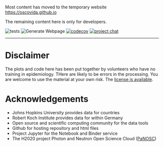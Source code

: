 Most content has moved to the temporary website https://oscovida.github.io

The remaining content here is only for developers.

![tests](https://github.com/oscovida/oscovida/workflows/tests/badge.svg)
![Generate Webpage](https://github.com/oscovida/oscovida/workflows/Generate%20Webpage/badge.svg)
[![codecov](https://codecov.io/gh/oscovida/oscovida/branch/master/graph/badge.svg)](https://codecov.io/gh/oscovida/oscovida)
[![project chat](https://img.shields.io/badge/zulip-join_chat-brightgreen.svg)](https://oscovida.zulipchat.com)

--------------------------------


# Disclaimer

The plots and code here has been put together by volunteers who have no training
in epidemiology. THere are likely to be errors in the processing. You are welcome
to use the material at your own risk. The [license is available](LICENSE).


# Acknowledgements

- Johns Hopkins University provides data for countries
- Robert Koch Institute provides data for within Germany
- Open source and scientific computing community for the data tools
- Github for hosting repository and html files
- Project Jupyter for the Notebook and Binder service
- The H2020 project Photon and Neutron Open Science Cloud ([PaNOSC](https://www.panosc.eu/))
